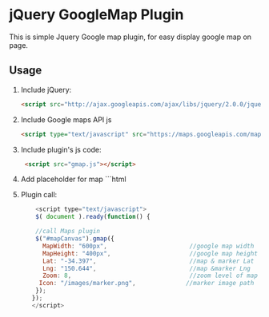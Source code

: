 jQuery GoogleMap Plugin
==========

This is simple Jquery Google map plugin, for easy display google map on page.

## Usage


1. Include jQuery:

	```html
	<script src="http://ajax.googleapis.com/ajax/libs/jquery/2.0.0/jquery.min.js"></script>
	```
2. Include Google maps API js

	```html
	<script type="text/javascript" src="https://maps.googleapis.com/maps/api/js?sensor=false"></script>
	```

3. Include plugin's js code:

	```html
	 <script src="gmap.js"></script>
	```

4. Add placeholder for map
       ```html
       <!-- data-title is marker hover title, data-infoWin is content for google InfoWindow -->
       <div data-title="Marker Title" data-infoWin="This is simple content for info win"  id="mapCanvas"/>

5. Plugin call:

	```js
        <script type="text/javascript">
        $( document ).ready(function() {

        //call Maps plugin
        $("#mapCanvas").gmap({
          MapWidth: "600px",                       //google map width
          MapHeight: "400px",                      //google map height
          Lat: "-34.397",                          //map & marker Lat
          Lng: "150.644",                          //map &marker Lng
          Zoom: 8,                                 //zoom level of map
         Icon: "/images/marker.png",              //marker image path
        });
       });
       </script>
	```
